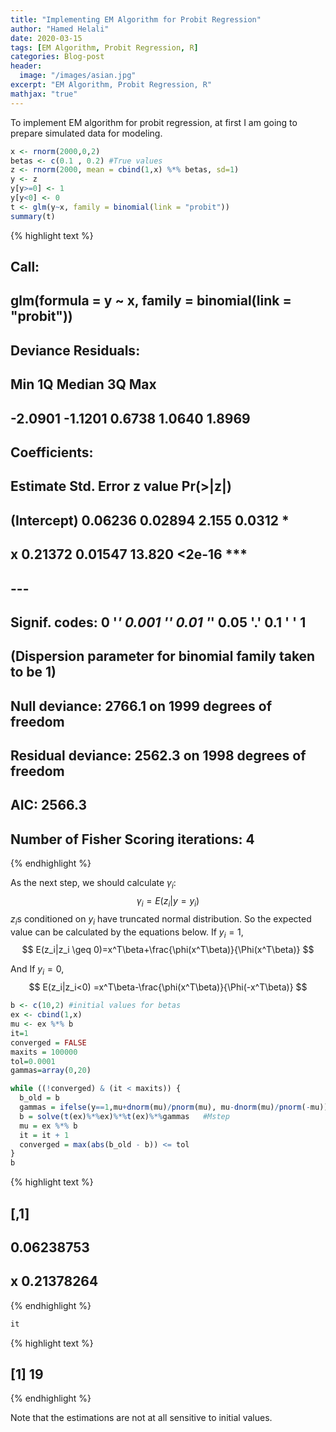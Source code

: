 ```yaml
---
title: "Implementing EM Algorithm for Probit Regression"
author: "Hamed Helali"
date: 2020-03-15
tags: [EM Algorithm, Probit Regression, R]
categories: Blog-post
header:
  image: "/images/asian.jpg"
excerpt: "EM Algorithm, Probit Regression, R"
mathjax: "true"
---
```


To implement EM algorithm for probit regression, at first I am going to prepare simulated data for modeling.

```r
x <- rnorm(2000,0,2)
betas <- c(0.1 , 0.2) #True values
z <- rnorm(2000, mean = cbind(1,x) %*% betas, sd=1)
y <- z
y[y>=0] <- 1
y[y<0] <- 0
t <- glm(y~x, family = binomial(link = "probit"))
summary(t)
```



{% highlight text %}
## 
## Call:
## glm(formula = y ~ x, family = binomial(link = "probit"))
## 
## Deviance Residuals: 
##     Min       1Q   Median       3Q      Max  
## -2.0901  -1.1201   0.6738   1.0640   1.8969  
## 
## Coefficients:
##             Estimate Std. Error z value Pr(>|z|)    
## (Intercept)  0.06236    0.02894   2.155   0.0312 *  
## x            0.21372    0.01547  13.820   <2e-16 ***
## ---
## Signif. codes:  0 '***' 0.001 '**' 0.01 '*' 0.05 '.' 0.1 ' ' 1
## 
## (Dispersion parameter for binomial family taken to be 1)
## 
##     Null deviance: 2766.1  on 1999  degrees of freedom
## Residual deviance: 2562.3  on 1998  degrees of freedom
## AIC: 2566.3
## 
## Number of Fisher Scoring iterations: 4
{% endhighlight %}

As the next step, we should calculate $\gamma_i$:
$$
\gamma_i=E(z_i|y=y_i)
$$
$z_i$s conditioned on $y_i$ have truncated normal distribution. So the expected value can be calculated by the equations below. If $y_i=1$,
$$
E(z_i|z_i \geq 0)=x^T\beta+\frac{\phi(x^T\beta)}{\Phi(x^T\beta)}
$$

And If $y_i=0$,
$$
E(z_i|z_i<0) =x^T\beta-\frac{\phi(x^T\beta)}{\Phi(-x^T\beta)}
$$


```r
b <- c(10,2) #initial values for betas
ex <- cbind(1,x)
mu <- ex %*% b
it=1
converged = FALSE
maxits = 100000
tol=0.0001
gammas=array(0,20)

while ((!converged) & (it < maxits)) {
  b_old = b
  gammas = ifelse(y==1,mu+dnorm(mu)/pnorm(mu), mu-dnorm(mu)/pnorm(-mu)) #E-step
  b = solve(t(ex)%*%ex)%*%t(ex)%*%gammas   #Mstep
  mu = ex %*% b
  it = it + 1
  converged = max(abs(b_old - b)) <= tol
}
b
```



{% highlight text %}
##         [,1]
##   0.06238753
## x 0.21378264
{% endhighlight %}



```r
it
```



{% highlight text %}
## [1] 19
{% endhighlight %}

Note that the estimations are not at all sensitive to initial values.
